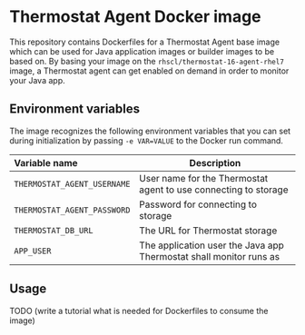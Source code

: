 Thermostat Agent Docker image
=============================

This repository contains Dockerfiles for a Thermostat Agent base image which can be used
for Java application images or builder images to be based on. By basing your image on the
`rhscl/thermostat-16-agent-rhel7` image, a Thermostat agent can get enabled on demand in
order to monitor your Java app.

Environment variables
---------------------------------

The image recognizes the following environment variables that you can set during
initialization by passing `-e VAR=VALUE` to the Docker run command.

|    Variable name              |    Description                              |
| :---------------------------- | -----------------------------------------   |
|  `THERMOSTAT_AGENT_USERNAME`  | User name for the Thermostat agent to use connecting to storage |
|  `THERMOSTAT_AGENT_PASSWORD`  | Password for connecting to storage          |
|  `THERMOSTAT_DB_URL`          | The URL for Thermostat storage              |
|  `APP_USER`                   | The application user the Java app Thermostat shall monitor runs as |


Usage
---------------------------------

TODO (write a tutorial what is needed for Dockerfiles to consume the image)
